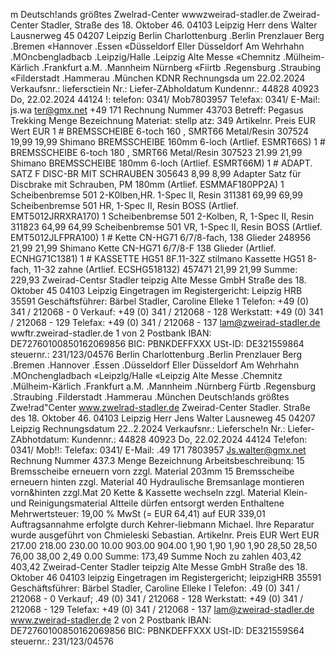 m Deutsch!ands größtes Zwelrad-Center wwwzweirad-stadler.de Zweirad-Center Stadler, Straße des 18. Oktober 46. 04103 Leipzig Herr dens Walter Lausnerweg 45 04207 Leipzig Berlin Charlottenburg .Berlin Prenzlauer Berg .Bremen «Hannover .Essen «Düsseldorf Eller Düsseldorf Am Wehrhahn .MOncbengladbacb .Leipzig/Halle .Leipzig Alte Messe «Chemnitz .Mülheim-Kärlich .Frankfurt a.M. .Mannheim Nürnberg «Fiirtb .Regensburg .Straubing «Filderstadt .Hammerau .München KDNR Rechnungsda um 22.02.2024 Verkaufsnr.: liefersctiein Nr.: Liefer-ZAbholdatum Kundennr.: 44828 40923 Do, 22.02.2024 44124 !: telefon: 0341/ Mob7803957 Te!efax: 0341/ E-Mai!: js.wa ter@gmx.net +49 171 Rechnung Nummer 43703 Betreff: Pegasus Trekking Menge Bezeichnung Materiat: stellp atz: 349 Artikelnr. Preis EUR Wert EUR 1 # BREMSSCHEIBE 6-toch 160 , SMRT66 Metal/Resin 307524 19,99 19,99 Shimano BREMSSCHEIBE 160mm 6-loch (Artlief. ESMRT66S) 1 # BREMSSCHEIBE 6-toch 180 , SMRT66 Metal/Resin 307523 21.99 21,99 Shimano BREMSSCHEIBE 180mm 6-loch (Artlief. ESMRT66M) 1 # ADAPT. SATZ F DISC-BR MIT SCHRAUBEN 305643 8,99 8,99 Adapter Satz für Discbrake mit Schrauben, PM 180mm (Artlief. ESMMAF180PP2A) 1 Scheibenbremse 501 2-K0lben,HR. 1-Spec II, Resin 311381 69,99 69,99 Scheibenbremse 501 HR, 1-Spec II, Resin BOSS (Artlief. EMT5012JRRXRA170) 1 Scheibenbremse 501 2-Kolben, R, 1-Spec II, Resin 311823 64,99 64,99 Scheibenbremse 501 VR, 1-Spec II, Resin BOSS (Artlief. EMT5012JLFPRA100) 1 # Kette CN-HG71 6/7/8-fach, 138 Glieder 248956 21,99 21,99 Shimano Kette CN-HG71 6/7/8-F 138 Glieder (Artlief. ECNHG71C1381) 1 # KASSETTE HG51 8F.11-32Z stilmano Kassette HG51 8-fach, 11-32 zahne (Artlief. ECSHG518132) 457471 21,99 21,99 Summe: 229,93 Zweirad-Centsr Stadler teipzig Alte Messe GmbH Straße des 18. Oktober 45 04103 Leipzig Eingetragen im Registergericht: Leipzig HRB 35591 Geschäftsführer: Bärbel Stadler, Caroline Elleke 1 Telefon: +49 (0) 341 / 212068 - 0 Verkauf: +49 (0) 341 / 212068 - 128 Werkstatt: +49 (0) 341 / 212068 - 129 Telefax: +49 (0) 341 / 212068 - 137 lam@zweirad-stadler.de wwftr.zweirad-stadler.de 1 von 2 Postbank IBAN: DE72760100850162069856 BIC: PBNKDEFFXXX USt-ID: DE321559864 steuernr.: 231/123/04576 Berlin Charlottenburg .Berlin Prenzlauer Berg .Bremen .Hannover .Essen .Düsseldorf Eller Düsseldorf Am Wehrhahn .MOnchengladbach «Leipzlg/Halle «Leipzig Alte Messe .Chemnitz .Mülheim-Kärlich .Frankfurt a.M. .Mannheim .Nürnberg Fürtb .Regensburg .Straubing .Filderstadt .Hammerau .München Deutsch!ands größtes Zwe!rad"Center www.zwelrad-stadler.de Zweirad-Center Stadler. Straße des 18. Oktober 46. 04103 Leipzig Herr Jens Walter Lausneweg 45 04207 Leipzig Rechnungsdatum 22..2.2024 Verkaufsnr.: Liefersche!n Nr.: Liefer-ZAbhotdatum: Kundennr.: 44828 40923 Do, 22.02.2024 44124 Te!efon: 0341/ Mob!!: Telefax: 0341/ E-Mail: .49 171 7803957 Js.walter@gmx.net Rechnung Nummer 437.3 Menge Bezeichnung Arbeitsbeschreibunq: 15 Bremsscheibe erneuern vorn zzgl. Material 203mm 15 Bremsscheibe erneuern hinten zzgl. Material 40 Hydraulische Bremsanlage montieren vorn&hinten zzgl.Mat 20 Kette & Kassette wechseln zzgl. Material Klein- und Reinigungsmaterial Altteile dürfen entsorgt werden Enthaltene Mehrwertsteuer: 19,00 % MwSt (= EUR 64,41) auf EUR 339,01 Auftragsannahme erfolgte durch Kehrer-liebmann Michael. Ihre Reparatur wurde ausgeführt von Chmieleski Sebastian. Artikelnr. Preis EUR Wert EUR 217.00 218.00 230.00 10.00 903.00 904.00 1,90 1,90 1,90 1,90 28,50 28,50 76,00 38,00 2,49 0.00 Summe: 173,49 Summe Noch zu zahlen 403,42 403,42 Zweirad-Center Stadler teipzig Alte Messe GmbH Straße des 18. Oktober 46 04103 leipzig Eingetragen im Registergericht; leipzigHRB 35591 Geschäftsführer: Bärbel Stadler, Caroline Elleke I Telefon: .49 (0) 341 / 212068 - 0 Verkauf; .49 (0) 341 / 212068 - 128 Werkstatt: +49 (0) 341 / 212068 - 129 Telefax: +49 (0) 341 / 212068 - 137 lam@zweirad-stadler.de www.zweirad-stadler.de 2 von 2 Postbank IBAN: DE72760100850162069856 BIC: PBNKDEFFXXX USt-ID: DE321559S64 steuernr.: 231/123/04576